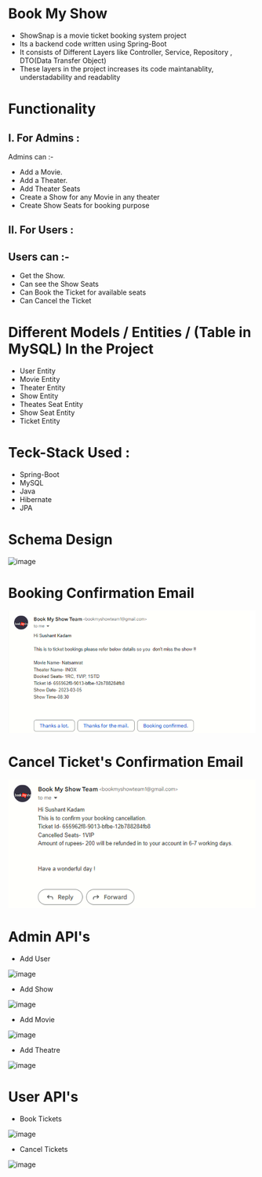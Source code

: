 
# Book My Show

* ShowSnap is a movie ticket booking system project
* Its a backend code written using Spring-Boot
* It consists of Different Layers like Controller, Service, Repository , DTO(Data Transfer Object)
* These layers in the project increases its code maintanablity, understadability and readablity




# Functionality



## I. For Admins :
 Admins can :-
 - Add a Movie.
- Add a Theater.
- Add Theater Seats
- Create a Show for any Movie in any theater
- Create Show Seats for booking purpose



## II. For Users :

## Users can :-
- Get the Show.
- Can see the Show Seats
- Can Book the Ticket for available seats
- Can Cancel the Ticket 




# Different Models / Entities / (Table in MySQL) In the Project
- User Entity
- Movie Entity
- Theater Entity
- Show Entity
- Theates Seat Entity
- Show Seat Entity
- Ticket Entity



# Teck-Stack Used :
- Spring-Boot
- MySQL
- Java
- Hibernate
- JPA

# Schema Design

![image](https://user-images.githubusercontent.com/98727328/223332208-f226112f-69b1-45cc-b4ac-aa48502a11d3.png)



# Booking Confirmation Email

![image](https://github.com/sushantkdm/Book-My-Show-/blob/master/mail.png)
# Cancel Ticket's Confirmation Email

![image](https://github.com/sushantkdm/Book-My-Show-/blob/master/cancelmail.png)
# Admin API's

- Add User



 ![image](https://user-images.githubusercontent.com/98727328/223327105-8e999e60-3d65-4213-929c-46b076fab284.png)

- Add Show




 ![image](https://user-images.githubusercontent.com/98727328/223327113-8baf2186-4db1-44bd-8b62-dc7cee182b55.png)

- Add Movie



 ![image](https://user-images.githubusercontent.com/98727328/223327119-e59ed20f-27d3-4acf-8337-b176b1391e8c.png)

- Add Theatre



 ![image](https://user-images.githubusercontent.com/98727328/223327125-4a68bf4d-99a6-4980-b23f-36f35070280a.png)


# User API's

- Book Tickets




![image](https://user-images.githubusercontent.com/98727328/223647561-1b17960c-30d0-469f-a47a-c0275391c5db.png)

- Cancel Tickets




![image](https://user-images.githubusercontent.com/98727328/223647671-f26e013b-e8f1-4e8d-9ef4-67771c1e9192.png)
